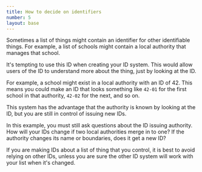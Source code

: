 ```yaml
---
title: How to decide on identifiers
number: 5
layout: base
---
```


Sometimes a list of things might contain an identifier for other identifiable things. For example, a list of schools might contain a local authority that manages that school.

It's tempting to use this ID when creating your ID system. This would allow users of the ID to understand more about the thing, just by looking at the ID.

For example, a school might exist in a local authority with an ID of 42. This means you could make an ID that looks something like `42-01` for the first school in that authority, `42-02` for the next, and so on.

This system has the advantage that the authority is known by looking at the ID, but you are still in control of issuing new IDs.

In this example, you must still ask questions about the ID issuing authority. How will your IDs change if two local authorities merge in to one? If the authority changes its name or boundaries, does it get a new ID?

If you are making IDs about a list of thing that you control, it is best to avoid relying on other IDs, unless you are sure the other ID system will work with your list when it's changed.
